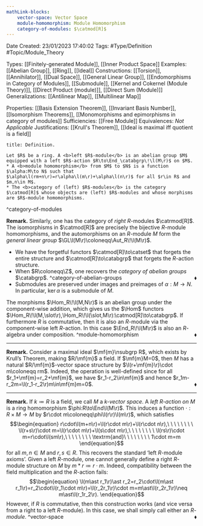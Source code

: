 ```yaml
---
mathLink-blocks:
    vector-space: Vector Space
    module-homomorphism: Module Homomorphism
    category-of-modules: $\catmod[R]$
---
```


<div class="topSpace"></div>

Date Created: 23/01/2023 17:40:02
Tags: #Type/Definition #Topic/Module_Theory

Types: [[Finitely-generated Module]], [[Inner Product Space]]
Examples: [[Abelian Group]], [[Ring]], [[Ideal]]
Constructions: [[Torsion]], [[Annihilator]], [[Dual Space]], [[General Linear Group]], [[Endomorphisms in Category of Modules]], [[Submodule]], [[Kernel and Cokernel (Module Theory)]], [[Direct Product (module)]], [[Direct Sum (Module)]]
Generalizations: [[Antilinear Map]], [[Multilinear Map]]

Properties: [[Basis Extension Theorem]], [[Invariant Basis Number]], [[Isomorphism Theorems]], [[Monomorphisms and epimorphisms in category of modules]]
Sufficiencies: [[Free Module]]
Equivalences: <i>Not Applicable</i>
Justifications: [[Krull's Theorem]], [[Ideal is maximal iff quotient is a field]]

``` ad-Definition
title: Definition.

Let $R$ be a ring. A <b>left $R$-module</b> is an abelian group $M$ equipped with a left $R$-action $R\to\End_\catabgrp\!\l(M\r)$ on $M$.
* A <b>module homomorphism</b> from $M$ to $N$ is a function $\alpha:M\to N$ such that $\alpha\l(rm+n\r)=r\alpha\l(m\r)+\alpha\l(n\r)$ for all $r\in R$ and $m,n\in M$.
* The <b>category of (left) $R$-modules</b> is the category $\catmod[R]$ whose objects are (left) $R$-modules and whose morphisms are $R$-module homomorphisms.

```
^category-of-modules

<b>Remark.</b> Similarly, one has the category of <i>right</i> $R$-modules $\catrmod[R]$. The isomorphisms in $\catmod[R]$ are precisely the bijective $R$-module homomorphisms, and the automorphisms on an $R$-module $M$ form the <i>general linear group</i> $\GL\l(M\r)\coloneqq\Aut_R\!\l(M\r)$.
* We have the forgetful functors $\catmod[R]\to\catset$ that forgets the entire structure and $\catmod[R]\to\catabgrp$ that forgets the $R$-action structure.
* When $R\coloneqq\Z$, one recovers the <i>category of abelian groups</i> $\catabgrp$.<span style="float:right;">$\blacklozenge$</span>
^category-of-abelian-groups
* Submodules are preserved under images and preimages of $\alpha:M\to N$. In particular, $\ker\alpha$ is a submodule of $M$.

The morphisms $\Hom_R\!\l(M,N\r)$ is an abelian group under the component-wise addition, which gives us the $\Hom$ functors $\Hom_R\!\l(M,\slot\r),\Hom_R\!\l(\slot,M\r):\catmod[R]\to\catabgrp$. If furthermore $R$ is commutative, then it is also an $R$-module via the component-wise left $R$-action. In this case $\End_R\!\l(M\r)$ is also an $R$-algebra under composition.<span style="float:right;">$\blacklozenge$</span>
^module-homomorphism

---

<b>Remark.</b> Consider a maximal ideal $\mf{m}\nsubgrp R$, which exists by Krull’s Theorem, making $R/\mf{m}$ a field. If $\mf{m}M=0$, then $M$ has a natural $R/\mf{m}$-vector space structure by $\l(r+\mf{m}\r)\cdot m\coloneqq rm$. Indeed, the operation is well-defined since for all $r_1+\mf{m}=r_2+\mf{m}$, we have $r_1-r_2\in\mf{m}$ and hence $r_1m-r_2m=\l(r_1-r_2\r)m\in\mf{m}m=0$.<span style="float:right;">$\blacklozenge$</span>

---

<b>Remark.</b> If $k\coloneqq R$ is a field, we call $M$ a <i>$k$-vector space</i>. A <i>left $R$-action on $M$</i> is a ring homomorphism $\phi:R\to\End\l(M\r)$. This induces a function $\cdot:R\times M\to M$ by $r\cdot m\coloneqq\phi\l(r\r)\l(m\r)$, which satisfies
$$\begin{equation}
    r\cdot\l(m+n\r)=\l(r\cdot m\r)+\l(r\cdot n\r),\ \ \ \ \ \ \ \ \l(r+s\r)\cdot m=\l(r\cdot m\r)+\l(s\cdot m\r),\ \ \ \ \ \ \ \ \l(rs\r)\cdot m=r\cdot\l(sm\r),\ \ \ \ \ \ \ \ \textrm{and}\ \ \ \ \ \ \ \ 1\cdot m=m
\end{equation}$$
for all $m,n\in M$ and $r,s\in R$. This recovers the standard ‘left $R$-module axioms’. Given a left $R$-module, one cannot generally define a right $R$-module structure on $M$ by $m\ast r\coloneqq r\cdot m$. Indeed, compatibility between the field multiplication and the $R$-action fails:
$$\begin{equation}
    \l(m\ast r_1\r)\ast r_2=r_2\cdot\l(m\ast r_1\r)=r_2\cdot\l(r_1\cdot m\r)=\l(r_2r_1\r)\cdot m=m\ast\l(r_2r_1\r)\neq m\ast\l(r_1r_2\r).
\end{equation}$$
However, if $R$ is commutative, then this construction works (and vice versa from a right to a left $R$-module). In this case, we shall simply call either an <i>$R$-module</i>.<span style="float:right;">$\blacklozenge$</span>
^vector-space
